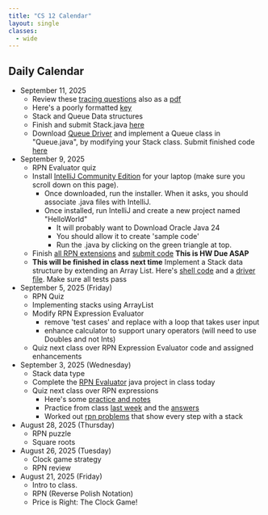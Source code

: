 ```yaml
---
title: "CS 12 Calendar"
layout: single
classes:
  - wide
---
```


## Daily Calendar

- September 11, 2025
    - Review these [tracing questions](./tracing-AP.MD) also as a [pdf](./tracing-AP.pdf)
    - Here's a poorly formatted [key](./tracing-AP-key.md)
    - Stack and Queue Data structures
    - Finish and submit Stack.java [here](https://forms.gle/9aYEH6EQAQUDc96j9)
    - Download [Queue Driver](./Queue/QueueDriver.java) and implement a Queue class in "Queue.java", by modifying your Stack class. Submit finished code [here](https://forms.gle/9aYEH6EQAQUDc96j9)
- September 9, 2025
    - RPN Evaluator quiz
    - Install [IntelliJ Community Edition](https://www.jetbrains.com/idea/download/?section=windows) for your laptop (make sure you scroll down on this page).
        - Once downloaded, run the installer. When it asks, you should associate .java files with IntelliJ.
        - Once installed, run IntelliJ and create a new project named "HelloWorld"
            - It will probably want to Download Oracle Java 24
            - You should allow it to create 'sample code'
            - Run the .java by clicking on the green triangle at top.
    - Finish [all RPN extensions](./rpn-sample-output.md) and [submit code](https://forms.gle/9aYEH6EQAQUDc96j9) **This is HW Due ASAP**
    - **This will be finished in class next time** Implement a Stack data structure by extending an Array List. Here's [shell code](./Stack/Stack.java) and a [driver file](./Stack/StackDriver.java). Make sure all tests pass
- September 5, 2025 (Friday)
    - RPN Quiz
    - Implementing stacks using ArrayList
    - Modify RPN Expression Evaluator
        - remove 'test cases' and replace with a loop that takes user input
        - enhance calculator to support unary operators (will need to use Doubles and not Ints)
    - Quiz next class over RPN Expression Evaluator code and assigned enhancements
- September 3, 2025 (Wednesday)
    - Stack data type
    - Complete the [RPN Evaluator](./RPNEvaluator.java) java project in class today
    - Quiz next class over RPN expressions
        - Here's some [practice and notes](https://adacomputerscience.org/concepts/trans_rpn)
        - Practice from class [last week](../CS11/rpn_worksheet.pdf) and the [answers](../CS11/rpn_worksheet_answers.pdf)
        - Worked out [rpn problems](../CS11/RPN-Stack-Problems.pdf) that show every step with a stack
- August 28, 2025 (Thursday)
    - RPN puzzle
    - Square roots
- August 26, 2025 (Tuesday)
    - Clock game strategy
    - RPN review
- August 21, 2025 (Friday)
    - Intro to class.
    - RPN (Reverse Polish Notation)
    - Price is Right: The Clock Game!
